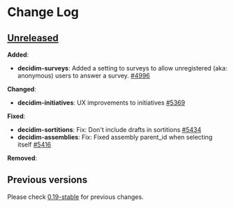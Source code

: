 # Change Log

## [Unreleased](https://github.com/decidim/decidim/tree/HEAD)


**Added**:

- **decidim-surveys**: Added a setting to surveys to allow unregistered (aka: anonymous) users to answer a survey. [\#4996](https://github.com/decidim/decidim/pull/4996)

**Changed**:

- **decidim-initiatives**: UX improvements to initiatives [#5369](https://github.com/decidim/decidim/pull/5369)

**Fixed**:

- **decidim-sortitions**: Fix: Don't include drafts in sortitions [\#5434](https://github.com/decidim/decidim/pull/5434)
- **decidim-assemblies**: Fix: Fixed assembly parent_id when selecting itself [#5416](https://github.com/decidim/decidim/pull/5416)

**Removed**:

## Previous versions

Please check [0.19-stable](https://github.com/decidim/decidim/blob/0.19-stable/CHANGELOG.md) for previous changes.
